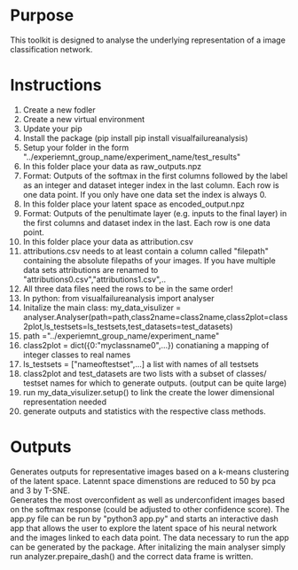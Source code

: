 # Purpose
This toolkit is designed to analyse the underlying representation of a image classification network.  

# Instructions

1) Create a new fodler  
2) Create a new virtual environment  
3) Update your pip  
4) Install the package (pip install  pip install visualfailureanalysis)  
5) Setup your folder in the form "../experiemnt_group_name/experiment_name/test_results"  
6) In this folder place your data as raw_outputs.npz  
7)  Format: Outputs of the softmax in the first columns followed by the label as an integer and dataset integer index in the last column. Each row is one data point. If you only have one data set the index is always 0.  
8) In this folder place your latent space as encoded_output.npz  
9) Format: Outputs of the penultimate layer (e.g. inputs to the final layer) in the first columns and dataset index in the last. Each row is one data point.   
10) In this folder place your data as attribution.csv
11) attributions.csv needs to at least contain a column called "filepath" containing the absolute filepaths of your images. If you have multiple data sets attributions are renamed to "attributions0.csv","attributions1.csv",..  
12) All three data files need the rows to be in the same order!  
13) In python: from visualfailureanalysis import analyser  
14) Initalize the main class: my_data_visulizer = analyser.Analyser(path=path,class2name=class2name,class2plot=class2plot,ls_testsets=ls_testsets,test_datasets=test_datasets)  
15) path ="../experiemnt_group_name/experiment_name"  
16) class2plot = dict({0:"myclassname0",...}) conatianing a mapping of integer classes to real names   
17) ls_testsets = ["nameoftestset",...] a list with names of all testsets  
18) class2plot and test_datasets are two lists with a subset of classes/ testset names for which to generate outputs. (output can be quite large)  
19) run my_data_visulizer.setup() to link the create the lower dimensional representation needed  
20) generate outputs and statistics with the respective class methods.  

# Outputs

Generates outputs for representative images based on a k-means clustering of the latent space. Latennt space dimenstions are reduced to 50 by pca and 3 by T-SNE.   
Generates the most overconfident as well as underconfident images based on the softmax response (could be adjusted to other confidence score).
The app.py file can be run by "python3 app.py" and starts an interactive dash app that allows the user to explore the latent space of his neural network and the images linked to each data point. The data necessary to run the app can be generated by the package. After initalizing the main analyser simply run analyzer.prepaire_dash() and the correct data frame is written.
